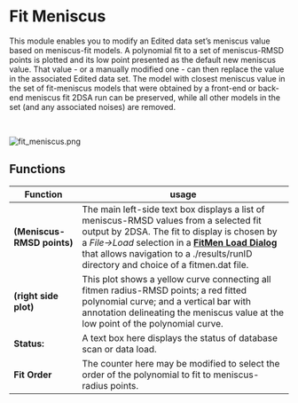 # Fit Meniscus

This module enables you to modify an Edited data set’s meniscus value based on meniscus-fit models. A polynomial fit to a set of meniscus-RMSD points is plotted and its low point presented as the default new meniscus value. That value - or a manually modified one - can then replace the value in the associated Edited data set. The model with closest meniscus value in the set of fit-meniscus models that were obtained by a front-end or back-end meniscus fit 2DSA run can be preserved, while all other models in the set (and any associated noises) are removed.

&nbsp;

![fit_meniscus.png](:../../../../images/fit_meniscus.png)

## Functions

| Function | usage |
| --- | --- |
| **(Meniscus-RMSD points)** | The main left-side text box displays a list of meniscus-RMSD values from a selected fit output by 2DSA. The fit to display is chosen by a *File->Load* selection in a [**FitMen Load Dialog**](../../../manual/html/fit_men-load.img.html) that allows navigation to a ./results/runID directory and choice of a fitmen.dat file. |
| **(right side plot)** | This plot shows a yellow curve connecting all fitmen radius-RMSD points; a red fitted polynomial curve; and a vertical bar with annotation delineating the meniscus value at the low point of the polynomial curve. |
| **Status:** | A text box here displays the status of database scan or data load. |
| **Fit Order** | The counter here may be modified to select the order of the polynomial to fit to meniscus-radius points. |